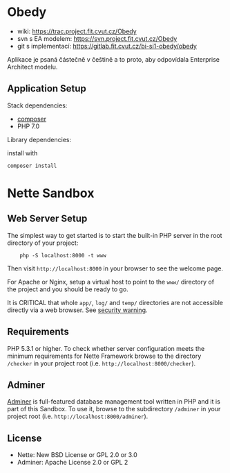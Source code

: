 Obedy
=====

- wiki: https://trac.project.fit.cvut.cz/Obedy
- svn s EA modelem: https://svn.project.fit.cvut.cz/Obedy
- git s implementací: https://gitlab.fit.cvut.cz/bi-si1-obedy/obedy

Aplikace je psaná částečně v češtině a to proto, aby odpovídala Enterprise Architect modelu.

Application Setup
-----------------

Stack dependencies:
- [composer](https://getcomposer.org/)
- PHP 7.0

Library dependencies:

install with
```
composer install
```

Nette Sandbox
=============

Web Server Setup
----------------

The simplest way to get started is to start the built-in PHP server in the root directory of your project:

		php -S localhost:8000 -t www

Then visit `http://localhost:8000` in your browser to see the welcome page.

For Apache or Nginx, setup a virtual host to point to the `www/` directory of the project and you
should be ready to go.

It is CRITICAL that whole `app/`, `log/` and `temp/` directories are not accessible directly
via a web browser. See [security warning](https://nette.org/security-warning).


Requirements
------------

PHP 5.3.1 or higher. To check whether server configuration meets the minimum requirements for
Nette Framework browse to the directory `/checker` in your project root (i.e. `http://localhost:8000/checker`).


Adminer
-------

[Adminer](https://www.adminer.org/) is full-featured database management tool written in PHP and it is part of this Sandbox.
To use it, browse to the subdirectory `/adminer` in your project root (i.e. `http://localhost:8000/adminer`).


License
-------
- Nette: New BSD License or GPL 2.0 or 3.0
- Adminer: Apache License 2.0 or GPL 2

